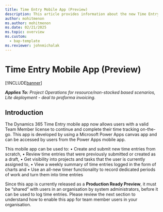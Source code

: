 ```yaml
---
title: Time Entry Mobile App (Preview)
description: This article provides information about the new Time Entry Mobile App (Preview).
author: mohitmenon
ms.author: mohitmenon
ms.date: 02/21/2025
ms.topic: overview
ms.custom: 
  - bap-template
ms.reviewer: johnmichalak
---
```


# Time Entry Mobile App (Preview)

[!INCLUDE[banner](../includes/banner.md)]

_**Applies To:** Project Operations for resource/non-stocked based scenarios, Lite deployment - deal to proforma invoicing._

## Introduction

The Dynamics 365 Time Entry mobile app now allows users with a valid Team Member license to continue and complete their time tracking on-the-go. This app is developed by using a Microsoft Power Apps canvas app and can be accessed by users from the Power Apps mobile app.

This mobile app can be used to:
•	Create and submit new time entries from scratch,
•	Review time entries that were previously submitted or created as a draft,
•	Get visibility into projects and tasks that the user is currently assigned to,
•	View a weekly summary of time entries logged in the form of charts and
•	Use an all-new timer functionality to record dedicated periods of work and turn them into time entries

Since this app is currently released as a **Production Ready Preview**, it must be “shared” with users in an organisation by system administrators, before it can be used to log time entries. Please review the next section to understand how to enable this app for team member users in your organisation.



